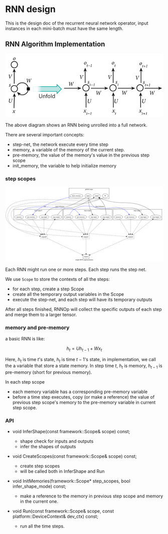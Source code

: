 # RNN design
This is the design doc of the recurrent neural network operator, input instances in each mini-batch must have the same length. 

## RNN Algorithm Implementation

<p aligh="center">
<img src="./images/rnn.jpg"/>
</p>

The above diagram shows an RNN being unrolled into a full network.

There are several important concepts:

- step-net, the network execute every time step 
- memory, a variable of the memory of the current step.
- pre-memory, the value of the memory's value in the previous step scope
- init_memory, the variable to help initialize memory

### step scopes

<p aligh="center">
<img src="./images/rnn.png"/>
</p>

Each RNN might run one or more steps. Each step runs the step net.

We use `Scope` to store the contexts of all the steps:

- for each step, create a step Scope
- create all the temporary output variables in the Scope
- execute the step-net, and each step will have its temporary outputs

After all steps finished, RNNOp will collect the specific outputs of each step and merge them to a larger tensor.

### memory and pre-memory
a basic RNN is like:

$$
h_t = U h_{t-1} + W x_t
$$

Here, $h_t$ is time $t$'s state, $h_t$ is time $t-1$'s state, in implementation, we call the a variable that store a state memory.
In step time $t$, $h_t$ is memory, $h_{t-1}$ is pre-memory (short for previous memory).

In each step scope

- each memory variable has a corresponding pre-memory variable
- before a time step executes, copy (or make a reference) the value of previous step scope's memory to the pre-memory variable in current step scope.

### API
- void InferShape(const framework::Scope& scope) const;
  - shape check for inputs and outputs
  - infer the shapes of outputs
  
- void CreateScopes(const framework::Scope& scope) const;
  - create step scopes
  - will be called both in InferShape and Run
- void InitMemories(framework::Scope* step_scopes, bool infer_shape_mode) const;
  - make a reference to the memory in previous step scope and memory in the current one.

- void Run(const framework::Scope& scope, const platform::DeviceContext& dev_ctx) const;
  - run all the time steps.

